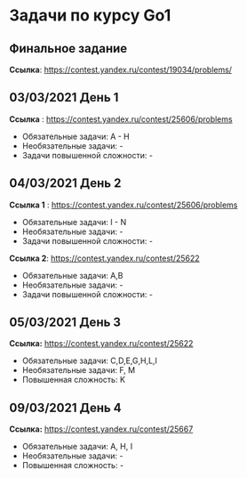 # Задачи по курсу Go1

## Финальное задание
**Ссылка**: https://contest.yandex.ru/contest/19034/problems/

## 03/03/2021 День 1
**Ссылка** : https://contest.yandex.ru/contest/25606/problems

* Обязательные задачи: A - H
* Необязательные задачи: -
* Задачи повышенной сложности: -


## 04/03/2021 День 2
**Ссылка 1** : https://contest.yandex.ru/contest/25606/problems
* Обязательные задачи: I - N
* Необязательные задачи: -
* Задачи повышенной сложности: -

**Ссылка 2**: https://contest.yandex.ru/contest/25622
* Обязательные задачи: A,B
* Необязательные задачи: -
* Задачи повышенной сложности: -

## 05/03/2021 День 3
**Ссылка:** https://contest.yandex.ru/contest/25622
* Обязательные задачи: C,D,E,G,H,L,I
* Необязательные задачи: F, M
* Повышенная сложность: K

## 09/03/2021 День 4
**Ссылка:** https://contest.yandex.ru/contest/25667
* Обязательные задачи: A, H, I
* Необязательные задачи: -
* Повышенная сложность: -